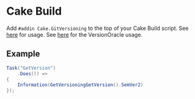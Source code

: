 # Cake Build
Add `#addin Cake.GitVersioning` to the top of your Cake Build script.  See [here](Cake/GitVersioning/GitVersioningAliases.md) for usage.  See [here](Nerdbank/GitVersioning/VersionOracle.md) for the VersionOracle usage.

## Example
~~~~csharp
Task("GetVersion")
    .Does(() =>
{
    Information(GetVersioningGetVersion().SemVer2)
});
~~~~